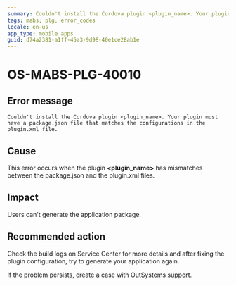 ```yaml
---
summary: Couldn't install the Cordova plugin <plugin_name>. Your plugin must have a package.json file that matches the configurations in the plugin.xml file.
tags: mabs; plg; error_codes
locale: en-us
app_type: mobile apps
guid: d74a2381-a1ff-45a3-9d98-40e1ce28ab1e
---
```


# OS-MABS-PLG-40010

## Error message

`Couldn't install the Cordova plugin <plugin_name>. Your plugin must have a
package.json file that matches the configurations in the plugin.xml file.`

## Cause

This error occurs when the plugin **&lt;plugin_name&gt;** has mismatches between the
package.json and the plugin.xml files.

## Impact

Users can't generate the application package.

## Recommended action

Check the build logs on Service Center for more details and after fixing the
plugin configuration, try to generate your application again.

If the problem persists, create a case with [OutSystems
support](https://www.outsystems.com/support/portal/open-support-case?ErrorCode=OS-MABS-PLG-40010).
